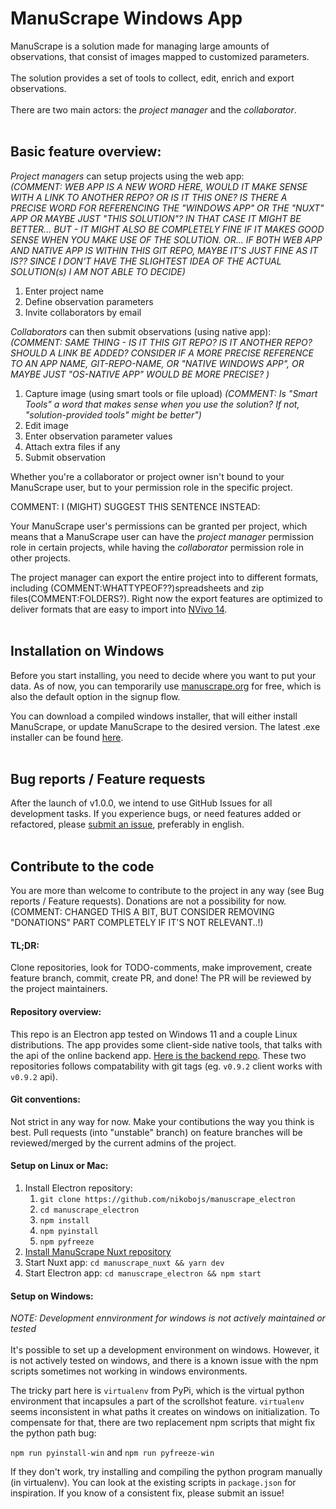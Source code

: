 # ManuScrape Windows App

ManuScrape is a solution made for managing large amounts of observations, that consist of images mapped to customized parameters. 
<br />
<br />
The solution provides a set of tools to collect, edit, enrich and export observations.
<br />
<br />
There are two main actors: the *project manager* and the *collaborator*. 
<br />
<br />


## Basic feature overview:

*Project managers* can setup projects using the web app: 
<br />
*(COMMENT: WEB APP IS A NEW WORD HERE, WOULD IT MAKE SENSE WITH A LINK TO ANOTHER REPO? OR IS IT THIS ONE? IS THERE A PRECISE WORD FOR REFERENCING THE "WINDOWS APP" OR THE "NUXT" APP OR MAYBE JUST "THIS SOLUTION"? IN THAT CASE IT MIGHT BE BETTER... BUT - IT MIGHT ALSO BE COMPLETELY FINE IF IT MAKES GOOD SENSE WHEN YOU MAKE USE OF THE SOLUTION. OR... IF BOTH WEB APP AND NATIVE APP IS WITHIN THIS GIT REPO, MAYBE IT'S JUST FINE AS IT IS?? SINCE I DON'T HAVE THE SLIGHTEST IDEA OF THE ACTUAL SOLUTION(s) I AM NOT ABLE TO DECIDE)*

  1. Enter project name
  2. Define observation parameters
  3. Invite collaborators by email

*Collaborators* can then submit observations (using native app): 
<br />
*(COMMENT: SAME THING - IS IT THIS GIT REPO? IS IT ANOTHER REPO? SHOULD A LINK BE ADDED? CONSIDER IF A MORE PRECISE REFERENCE TO AN APP NAME, GIT-REPO-NAME, OR "NATIVE WINDOWS APP", OR MAYBE JUST "OS-NATIVE APP" WOULD BE MORE PRECISE? )*

  1. Capture image (using smart tools or file upload) *(COMMENT: Is "Smart Tools" a word that makes sense when you use the solution? If not, "solution-provided tools" might be better")*
  2. Edit image
  3. Enter observation parameter values
  4. Attach extra files if any
  5. Submit observation

Whether you're a collaborator or project owner isn't bound to your ManuScrape user, but to your permission role in the specific project.

COMMENT: I (MIGHT) SUGGEST THIS SENTENCE INSTEAD:

Your ManuScrape user's permissions can be granted per project, which means that a ManuScrape user can have the *project manager* permission role in certain projects, while having the *collaborator* permission role in other projects.

The project manager can export the entire project into to different formats, including (COMMENT:WHATTYPEOF??)spreadsheets and zip files(COMMENT:FOLDERS?). Right now the export features are optimized to deliver formats that are easy to import into [NVivo 14](https://lumivero.com/products/nvivo/).
<br />
<br />

## Installation on Windows
Before you start installing, you need to decide where you want to put your data. As of now, you can temporarily use [manuscrape.org](https://manuscrape.org) for free, which is also the default option in the signup flow.

You can download a compiled windows installer, that will either install ManuScrape, or update ManuScrape to the desired version. The latest .exe installer can be found [here](https://github.com/nikobojs/manuscrape_electron/releases).
<br />
<br />

## Bug reports / Feature requests
After the launch of v1.0.0, we intend to use GitHub Issues for all development tasks. If you experience bugs, or need features added or refactored, please [submit an issue](https://github.com/nikobojs/manuscrape_electron/issues), preferably in english.
<br />
<br />

## Contribute to the code
You are more than welcome to contribute to the project in any way (see Bug reports / Feature requests). Donations are not a possibility for now. (COMMENT: CHANGED THIS A BIT, BUT CONSIDER REMOVING "DONATIONS" PART COMPLETELY IF IT'S NOT RELEVANT..!)

#### TL;DR:
Clone repositories, look for TODO-comments, make improvement, create feature branch, commit, create PR, and done! The PR will be reviewed by the project maintainers.
<br />

#### Repository overview:
This repo is an Electron app tested on Windows 11 and a couple Linux distributions. The app provides some client-side native tools, that talks with the api of the online backend app. [Here is the backend repo](https://github.com/nikobojs/manuscrape_nuxt). These two repositories follows compatability with git tags (eg. `v0.9.2` client works with `v0.9.2` api).
<br />

#### Git conventions:
Not strict in any way for now. Make your contibutions the way you think is best. Pull requests (into "unstable" branch) on feature branches will be reviewed/merged by the current admins of the project.
<br />

#### Setup on Linux or Mac:
1. Install Electron repository:
	1. `git clone https://github.com/nikobojs/manuscrape_electron`
	2. `cd manuscrape_electron`
	3. `npm install`
	4. `npm pyinstall`
	5. `npm pyfreeze`
2. [Install ManuScrape Nuxt repository](https://github.com/nikobojs/manuscrape_nuxt)
5. Start Nuxt app: `cd manuscrape_nuxt && yarn dev`
6. Start Electron app: `cd manuscrape_electron && npm start`

#### Setup on Windows:
_NOTE: Development ennvironment for windows is not actively maintained or tested_
<br />
<br />
It's possible to set up a development environment on windows. However, it is not actively tested on windows, and there is a known issue with the npm scripts sometimes not working in windows environments.

The tricky part here is `virtualenv` from PyPi, which is the virtual python environment that incapsules a part of the scrollshot feature. `virtualenv` seems inconsistent in what paths it creates on windows on initialization. To compensate for that, there are two replacement npm scripts that might fix the python path bug:

`npm run pyinstall-win` and `npm run pyfreeze-win`

If they don't work, try installing and compiling the python program manually (in virtualenv). You can look at the existing scripts in `package.json` for inspiration. If you know of a consistent fix, please submit an issue!